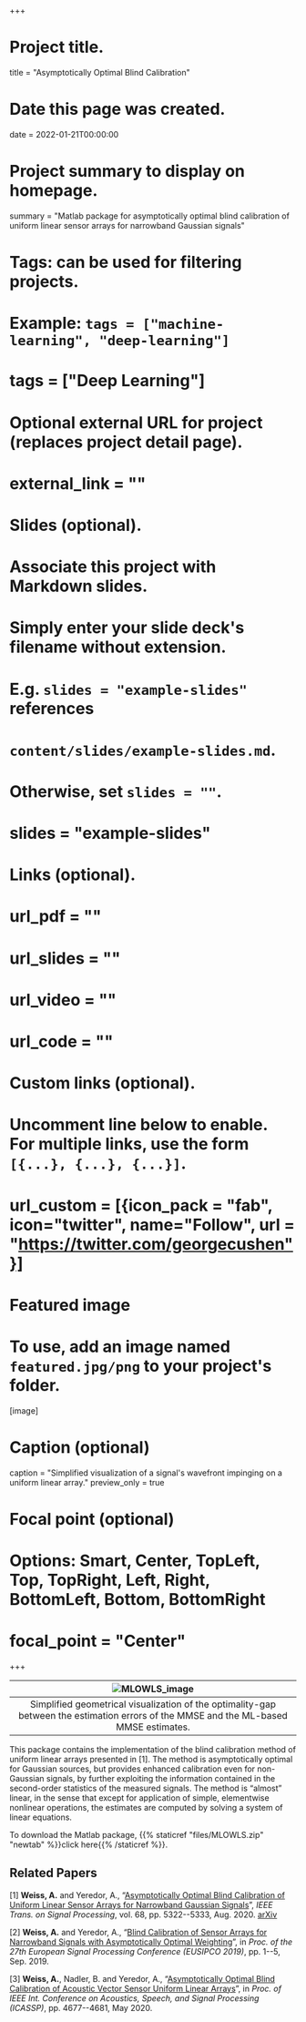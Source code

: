 +++
# Project title.
title = "Asymptotically Optimal Blind Calibration"

# Date this page was created.
date = 2022-01-21T00:00:00

# Project summary to display on homepage.
summary = "Matlab package for asymptotically optimal blind calibration of uniform linear sensor arrays for narrowband Gaussian signals"

# Tags: can be used for filtering projects.
# Example: `tags = ["machine-learning", "deep-learning"]`
# tags = ["Deep Learning"]

# Optional external URL for project (replaces project detail page).
# external_link = ""

# Slides (optional).
#   Associate this project with Markdown slides.
#   Simply enter your slide deck's filename without extension.
#   E.g. `slides = "example-slides"` references
#   `content/slides/example-slides.md`.
#   Otherwise, set `slides = ""`.
# slides = "example-slides"

# Links (optional).
# url_pdf = ""
# url_slides = ""
# url_video = ""
# url_code = ""

# Custom links (optional).
#   Uncomment line below to enable. For multiple links, use the form `[{...}, {...}, {...}]`.
# url_custom = [{icon_pack = "fab", icon="twitter", name="Follow", url = "https://twitter.com/georgecushen"}]

# Featured image
# To use, add an image named `featured.jpg/png` to your project's folder.
[image]
  # Caption (optional)
  caption = "Simplified visualization of a signal's wavefront impinging on a uniform linear array."
  preview_only = true
  # Focal point (optional)
  # Options: Smart, Center, TopLeft, Top, TopRight, Left, Right, BottomLeft, Bottom, BottomRight
  # focal_point = "Center"

+++

| ![MLOWLS_image](/img/MLOWLS_image.jpg) |
|:--:|
| Simplified geometrical visualization of the optimality-gap between the estimation errors of the MMSE and the ML-based MMSE estimates. |

This package contains the implementation of the blind calibration method of uniform linear arrays presented in [1]. The method is asymptotically optimal for Gaussian sources, but provides enhanced calibration even for non-Gaussian signals, by further exploiting the information contained in the second-order statistics of the measured signals. The method is “almost” linear, in the sense that except for application of simple, elementwise nonlinear operations, the estimates are computed by solving a system of linear equations.

To download the Matlab package, {{% staticref "files/MLOWLS.zip" "newtab" %}}click here{{% /staticref %}}.


## **Related Papers** ##

[1] **Weiss, A.** and Yeredor, A., “[Asymptotically Optimal Blind Calibration of Uniform Linear Sensor Arrays for Narrowband Gaussian Signals](https://ieeexplore.ieee.org/document/9161287)”, _IEEE Trans. on Signal Processing_, vol. 68, pp. 5322--5333, Aug. 2020. [arXiv](https://arxiv.org/pdf/2008.13091.pdf)

[2] **Weiss, A.** and Yeredor, A., “[Blind Calibration of Sensor Arrays for Narrowband Signals with Asymptotically Optimal Weighting](https://ieeexplore.ieee.org/abstract/document/8902742)”, in _Proc. of the 27th European Signal Processing Conference (EUSIPCO 2019)_, pp. 1--5, Sep. 2019.

[3] **Weiss, A.**, Nadler, B. and Yeredor, A., “[Asymptotically Optimal Blind Calibration of Acoustic Vector Sensor Uniform Linear Arrays](https://ieeexplore.ieee.org/document/9053241)”, in _Proc. of IEEE Int. Conference on Acoustics, Speech, and Signal Processing (ICASSP)_, pp. 4677--4681, May 2020.
